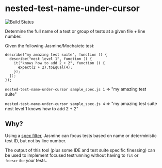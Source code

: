 # nested-test-name-under-cursor

[![Build Status](https://travis-ci.org/tjgrathwell/nested-test-name-under-cursor.svg?branch=master)](http://travis-ci.org/tjgrathwell/nested-test-name-under-cursor)

Determine the full name of a test or group of tests at a given file + line number.

Given the following Jasmine/Mocha/etc test:

```
describe("my amazing test suite", function () {
  describe("nest level 1", function () {
    it("knows how to add 2 + 2", function () {
      expect(2 + 2).toEqual(4);
    });
  });
});
```

`nested-test-name-under-cursor sample_spec.js 1` => "my amazing test suite"

`nested-test-name-under-cursor sample_spec.js 4` => "my amazing test suite nest level 1 knows how to add 2 + 2"

## Why?

Using a [spec filter](http://jasmine.github.io/1.3/introduction.html#section-36), Jasmine can focus tests based on name or deterministic test ID, but not by line number.

The output of this tool (plus some IDE and test suite specific finessing) can be used to implement focused testrunning without having to `fit` or `fdescribe` your tests.